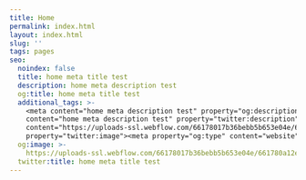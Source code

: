 ```yaml
---
title: Home
permalink: index.html
layout: index.html
slug: ''
tags: pages
seo:
  noindex: false
  title: home meta title test
  description: home meta description test
  og:title: home meta title test
  additional_tags: >-
    <meta content="home meta description test" property="og:description"><meta
    content="home meta description test" property="twitter:description"><meta
    content="https://uploads-ssl.webflow.com/66178017b36bebb5b653e04e/661780a12ecd499a5f1ba0a7_opengraph.jpg"
    property="twitter:image"><meta property="og:type" content="website">
  og:image: >-
    https://uploads-ssl.webflow.com/66178017b36bebb5b653e04e/661780a12ecd499a5f1ba0a7_opengraph.jpg
  twitter:title: home meta title test
---
```



